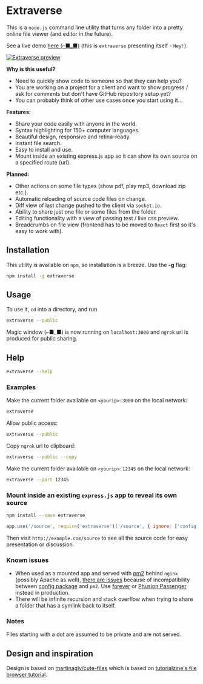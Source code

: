 # Extraverse

This is a `node.js` command line utility that turns any folder into a pretty online file viewer (and editor in the future).

See a live demo [here (⌐■_■)](http://extraverse.bitcells.com) (this is `extraverse` presenting itself - `Hey!`).

[![Extraverse preview](http://cdn.tutorialzine.com/wp-content/uploads/2014/09/file-and-folder-grid.jpg)](http://tutorialzine.com/2014/09/cute-file-browser-jquery-ajax-php/)

**Why is this useful?**

* Need to quickly show code to someone so that they can help you?
* You are working on a project for a client and want to show progress / ask for comments but don't have GitHub repository setup yet?
* You can probably think of other use cases once you start using it...

**Features:**

* Share your code easily with anyone in the world.
* Syntax highlighting for 150+ computer languages.
* Beautiful design, responsive and retina-ready.
* Instant file search.
* Easy to install and use.
* Mount inside an existing express.js app so it can show its own source on a specified route (url).

**Planned:**

* Other actions on some file types (show pdf, play mp3, download zip etc.).
* Automatic reloading of source code files on change.
* Diff view of last change pushed to the client via `socket.io`.
* Ability to share just one file or some files from the folder.
* Editing functionality with a view of passing test / live css preview.
* Breadcrumbs on file view (frontend has to be moved to `React` first so it's easy to work with).

## Installation

This utility is available on `npm`, so installation is a breeze. Use the **-g** flag:

```bash
npm install -g extraverse
```

## Usage

To use it, `cd` into a directory, and run

```bash
extraverse --public
```

Magic window (⌐■_■) is now running on `localhost:3000` and `ngrok` url is produced for public sharing.

## Help

```bash
extraverse --help
```

### Examples

Make the current folder available on `<yourip>:3000` on the local network:

```bash
extraverse
```

Allow public access:

```bash
extraverse --public
```

Copy `ngrok` url to clipboard:

```bash
extraverse --public --copy
```

Make the current folder available on `<yourip>:12345` on the local network:

```bash
extraverse --port 12345
```

### Mount inside an existing `express.js` app to reveal its own source

```bash
npm install --save extraverse
```

```javascript
app.use('/source', require('extraverse')('/source', { ignore: ['config'] }))
```

Then visit `http://example.com/source` to see all the source code for easy presentation or discussion.

### Known issues

* When used as a mounted app and served with [pm2](https://www.npmjs.com/package/pm2) behind `nginx` (possibly Apache as well), [there are issues](http://serverfault.com/questions/766280/nginx-proxy-pass-cannot-fetch-assets) because of incompatibility between [config package](https://www.npmjs.com/package/config) and `pm2`. Use [forever](https://www.npmjs.com/package/forever) or [Phusion Passenger](https://github.com/phusion/passenger/wiki/Phusion-Passenger:-Node.js-tutorial) instead in production.
* There will be infinite recursion and stack overflow when trying to share a folder that has a symlink back to itself.

### Notes

Files starting with a dot are assumed to be private and are not served.

## Design and inspiration

Design is based on [martinaglv/cute-files](https://github.com/martinaglv/cute-files) which is based on [tutorialzine's file browser tutorial](http://tutorialzine.com/2014/09/cute-file-browser-jquery-ajax-php/).
